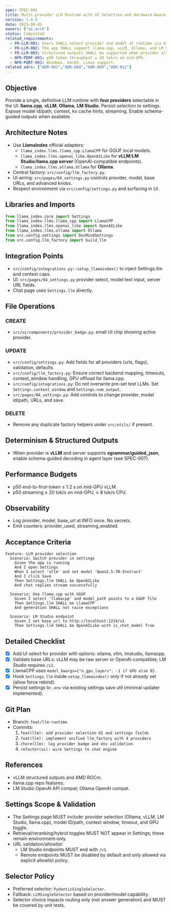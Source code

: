 ```yaml
---
spec: SPEC-001
title: Multi-provider LLM Runtime with UI Selection and Hardware-Aware Paths
version: 1.0.0
date: 2025-09-05
owners: ["ai-arch"]
status: Completed
related_requirements:
  - FR-LLM-001: Users SHALL select provider and model at runtime via UI.
  - FR-LLM-002: The app SHALL support llama.cpp, vLLM, Ollama, and LM Studio.
  - FR-LLM-003: Structured outputs SHALL be supported when provider allows.
  - NFR-PERF-001: p50 token throughput ≥ 20 tok/s on mid-GPU.
  - NFR-PORT-001: Windows, macOS, Linux support.
related_adrs: ["ADR-001","ADR-004","ADR-009","ADR-012"]
---
```



## Objective

Provide a single, definitive LLM runtime with **four providers** selectable in the UI: **llama.cpp**, **vLLM**, **Ollama**, **LM Studio**. Persist selection to settings. Expose model id/path, context, kv cache hints, streaming. Enable schema-guided outputs when available.

## Architecture Notes

- Use **LlamaIndex** official adapters:
  - `llama_index.llms.llama_cpp.LlamaCPP` for GGUF local models.
  - `llama_index.llms.openai_like.OpenAILike` for **vLLM**/**LM Studio**/**llama.cpp server** (OpenAI-compatible endpoints).
  - `llama_index.llms.ollama.Ollama` for **Ollama**.
- Central factory: `src/config/llm_factory.py`.
- UI wiring: `src/pages/04_settings.py` controls provider, model, base URLs, and advanced knobs.
- Respect environment via `src/config/settings.py` and surfacing in UI.

## Libraries and Imports

```python
from llama_index.core import Settings
from llama_index.llms.llama_cpp import LlamaCPP
from llama_index.llms.openai_like import OpenAILike
from llama_index.llms.ollama import Ollama
from src.config.settings import DocMindSettings
from src.config.llm_factory import build_llm
```

## Integration Points

- `src/config/integrations.py::setup_llamaindex()` to inject Settings.llm and context caps.
- UI: `src/pages/04_settings.py` provider select, model text input, server URL fields.
- Chat page uses `Settings.llm` directly.

## File Operations

### CREATE

- `src/ui/components/provider_badge.py`: small UI chip showing active provider.

### UPDATE

- `src/config/settings.py`: Add fields for all providers (urls, flags), validation, defaults.
- `src/config/llm_factory.py`: Ensure correct backend mapping, timeouts, context_window handling, GPU offload for llama.cpp.
- `src/config/integrations.py`: Do not overwrite pre-set test LLMs. Set `Settings.context_window` and `Settings.num_output`.
- `src/pages/04_settings.py`: Add controls to change provider, model id/path, URLs, and save.

### DELETE

- Remove any duplicate factory helpers under `src/utils/` if present.

## Determinism & Structured Outputs

- When provider is **vLLM** and server supports **xgrammar/guided_json**, enable schema-guided decoding in agent layer (see SPEC-007).

## Performance Budgets

- p50 end-to-first-token ≤ 1.2 s on mid-GPU vLLM.
- p50 streaming ≥ 20 tok/s on mid-GPU, ≥ 8 tok/s CPU.

## Observability

- Log provider, model, base_url at INFO once. No secrets.
- Emit counters: provider_used, streaming_enabled.

## Acceptance Criteria

```gherkin
Feature: LLM provider selection
  Scenario: Switch provider in settings
    Given the app is running
    And I open Settings
    When I select 'vllm' and set model 'Qwen2.5-7B-Instruct'
    And I click Save
    Then Settings.llm SHALL be OpenAILike
    And chat replies stream successfully

  Scenario: Use llama.cpp with GGUF
    Given I select 'llamacpp' and model_path points to a GGUF file
    Then Settings.llm SHALL be LlamaCPP
    And generation SHALL not raise exceptions

  Scenario: LM Studio endpoint
    Given I set base_url to http://localhost:1234/v1
    Then Settings.llm SHALL be OpenAILike with is_chat_model True
```

## Detailed Checklist

- [x] Add UI select for provider with options: ollama, vllm, lmstudio, llamacpp.
- [x] Validate base URLs: vLLM may be raw server or OpenAI-compatible; LM Studio requires `/v1`.
- [x] LlamaCPP uses `model_kwargs={"n_gpu_layers": -1 if GPU else 0}`.
- [x] Hook `Settings.llm` inside `setup_llamaindex()` only if not already set (allow force rebind).
- [x] Persist settings to `.env` via existing settings save util (minimal updater implemented).

## Git Plan

- Branch: `feat/llm-runtime`
- Commits:
  1. `feat(llm): add provider selection UI and settings fields`
  2. `feat(llm): implement unified llm_factory with 4 providers`
  3. `chore(llm): log provider badge and env validation`
  4. `refactor(ui): wire Settings to chat engine`

## References

- vLLM structured outputs and AMD ROCm.  
- llama.cpp repo features.  
- LM Studio OpenAI API compat; Ollama OpenAI compat.

## Settings Scope & Validation

- The Settings page MUST include: provider selection (Ollama, vLLM, LM Studio, llama.cpp), model ID/path, context window, timeout, and GPU toggle.
- Retrieval/reranking/hybrid toggles MUST NOT appear in Settings; these remain environment‑only.
- URL validation/allowlist:
  - LM Studio endpoints MUST end with `/v1`.
  - Remote endpoints MUST be disabled by default and only allowed via explicit allowlist policy.

## Selector Policy

- Preferred selector: `PydanticSingleSelector`.
- Fallback: `LLMSingleSelector` based on provider/model capability.
- Selector choice impacts routing only (not answer generation) and MUST be covered by unit tests.
